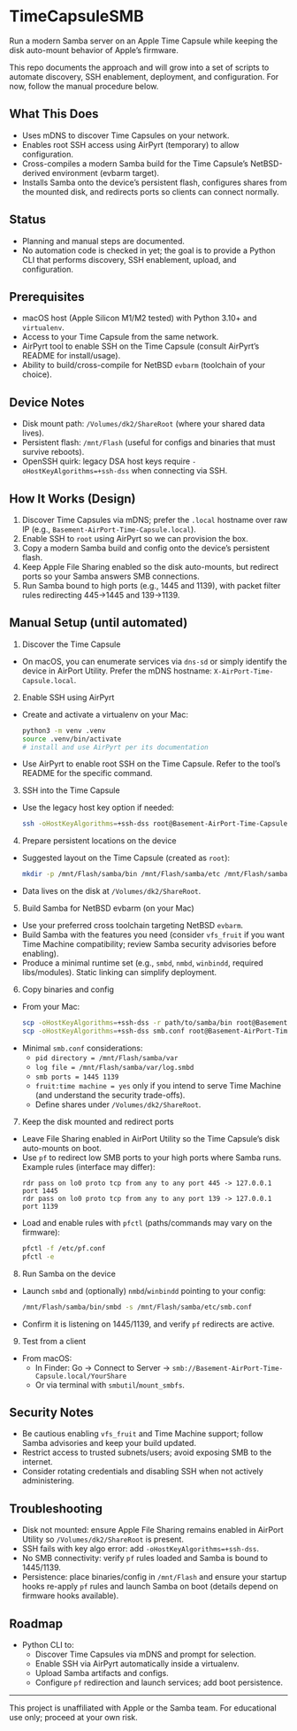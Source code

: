 # TimeCapsuleSMB

Run a modern Samba server on an Apple Time Capsule while keeping the disk auto-mount behavior of Apple’s firmware.

This repo documents the approach and will grow into a set of scripts to automate discovery, SSH enablement, deployment, and configuration. For now, follow the manual procedure below.

## What This Does
- Uses mDNS to discover Time Capsules on your network.
- Enables root SSH access using AirPyrt (temporary) to allow configuration.
- Cross-compiles a modern Samba build for the Time Capsule’s NetBSD-derived environment (evbarm target).
- Installs Samba onto the device’s persistent flash, configures shares from the mounted disk, and redirects ports so clients can connect normally.

## Status
- Planning and manual steps are documented.
- No automation code is checked in yet; the goal is to provide a Python CLI that performs discovery, SSH enablement, upload, and configuration.

## Prerequisites
- macOS host (Apple Silicon M1/M2 tested) with Python 3.10+ and `virtualenv`.
- Access to your Time Capsule from the same network.
- AirPyrt tool to enable SSH on the Time Capsule (consult AirPyrt’s README for install/usage).
- Ability to build/cross-compile for NetBSD `evbarm` (toolchain of your choice).

## Device Notes
- Disk mount path: `/Volumes/dk2/ShareRoot` (where your shared data lives).
- Persistent flash: `/mnt/Flash` (useful for configs and binaries that must survive reboots).
- OpenSSH quirk: legacy DSA host keys require `-oHostKeyAlgorithms=+ssh-dss` when connecting via SSH.

## How It Works (Design)
1. Discover Time Capsules via mDNS; prefer the `.local` hostname over raw IP (e.g., `Basement-AirPort-Time-Capsule.local`).
2. Enable SSH to `root` using AirPyrt so we can provision the box.
3. Copy a modern Samba build and config onto the device’s persistent flash.
4. Keep Apple File Sharing enabled so the disk auto-mounts, but redirect ports so your Samba answers SMB connections.
5. Run Samba bound to high ports (e.g., 1445 and 1139), with packet filter rules redirecting 445→1445 and 139→1139.

## Manual Setup (until automated)

1) Discover the Time Capsule
- On macOS, you can enumerate services via `dns-sd` or simply identify the device in AirPort Utility. Prefer the mDNS hostname: `X-AirPort-Time-Capsule.local`.

2) Enable SSH using AirPyrt
- Create and activate a virtualenv on your Mac:
  ```bash
  python3 -m venv .venv
  source .venv/bin/activate
  # install and use AirPyrt per its documentation
  ```
- Use AirPyrt to enable root SSH on the Time Capsule. Refer to the tool’s README for the specific command.

3) SSH into the Time Capsule
- Use the legacy host key option if needed:
  ```bash
  ssh -oHostKeyAlgorithms=+ssh-dss root@Basement-AirPort-Time-Capsule.local
  ```

4) Prepare persistent locations on the device
- Suggested layout on the Time Capsule (created as `root`):
  ```bash
  mkdir -p /mnt/Flash/samba/bin /mnt/Flash/samba/etc /mnt/Flash/samba/var
  ```
- Data lives on the disk at `/Volumes/dk2/ShareRoot`.

5) Build Samba for NetBSD evbarm (on your Mac)
- Use your preferred cross toolchain targeting NetBSD `evbarm`.
- Build Samba with the features you need (consider `vfs_fruit` if you want Time Machine compatibility; review Samba security advisories before enabling).
- Produce a minimal runtime set (e.g., `smbd`, `nmbd`, `winbindd`, required libs/modules). Static linking can simplify deployment.

6) Copy binaries and config
- From your Mac:
  ```bash
  scp -oHostKeyAlgorithms=+ssh-dss -r path/to/samba/bin root@Basement-AirPort-Time-Capsule.local:/mnt/Flash/samba/
  scp -oHostKeyAlgorithms=+ssh-dss smb.conf root@Basement-AirPort-Time-Capsule.local:/mnt/Flash/samba/etc/
  ```
- Minimal `smb.conf` considerations:
  - `pid directory = /mnt/Flash/samba/var`
  - `log file = /mnt/Flash/samba/var/log.smbd`
  - `smb ports = 1445 1139`
  - `fruit:time machine = yes` only if you intend to serve Time Machine (and understand the security trade-offs).
  - Define shares under `/Volumes/dk2/ShareRoot`.

7) Keep the disk mounted and redirect ports
- Leave File Sharing enabled in AirPort Utility so the Time Capsule’s disk auto-mounts on boot.
- Use `pf` to redirect low SMB ports to your high ports where Samba runs. Example rules (interface may differ):
  ```pf
  rdr pass on lo0 proto tcp from any to any port 445 -> 127.0.0.1 port 1445
  rdr pass on lo0 proto tcp from any to any port 139 -> 127.0.0.1 port 1139
  ```
- Load and enable rules with `pfctl` (paths/commands may vary on the firmware):
  ```bash
  pfctl -f /etc/pf.conf
  pfctl -e
  ```

8) Run Samba on the device
- Launch `smbd` and (optionally) `nmbd`/`winbindd` pointing to your config:
  ```bash
  /mnt/Flash/samba/bin/smbd -s /mnt/Flash/samba/etc/smb.conf
  ```
- Confirm it is listening on 1445/1139, and verify `pf` redirects are active.

9) Test from a client
- From macOS:
  - In Finder: Go → Connect to Server → `smb://Basement-AirPort-Time-Capsule.local/YourShare`
  - Or via terminal with `smbutil`/`mount_smbfs`.

## Security Notes
- Be cautious enabling `vfs_fruit` and Time Machine support; follow Samba advisories and keep your build updated.
- Restrict access to trusted subnets/users; avoid exposing SMB to the internet.
- Consider rotating credentials and disabling SSH when not actively administering.

## Troubleshooting
- Disk not mounted: ensure Apple File Sharing remains enabled in AirPort Utility so `/Volumes/dk2/ShareRoot` is present.
- SSH fails with key algo error: add `-oHostKeyAlgorithms=+ssh-dss`.
- No SMB connectivity: verify `pf` rules loaded and Samba is bound to 1445/1139.
- Persistence: place binaries/config in `/mnt/Flash` and ensure your startup hooks re-apply `pf` rules and launch Samba on boot (details depend on firmware hooks available).

## Roadmap
- Python CLI to:
  - Discover Time Capsules via mDNS and prompt for selection.
  - Enable SSH via AirPyrt automatically inside a virtualenv.
  - Upload Samba artifacts and configs.
  - Configure `pf` redirection and launch services; add boot persistence.

---

This project is unaffiliated with Apple or the Samba team. For educational use only; proceed at your own risk.
